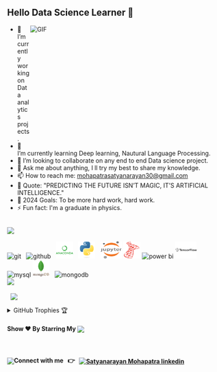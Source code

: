 ## Hello Data Science Learner 👋

<img align= "right" alt="GIF" width="450px" height="280px" src="https://github.com/satya18181/blob/main/Images/profile.gif">

- 🔭 I’m currently working on Data analytics projects.
- 🌱 I’m currently learning Deep learning, Nautural Language Processing.
- 👯 I’m looking to collaborate on any end to end Data science project.
- 💬 Ask me about anything, I ll try my best to share my knowledge.
- 📫 How to reach me: mohapatrasatyanarayan30@gmail.com
- 💭 Quote: "PREDICTING THE FUTURE ISN’T MAGIC, IT’S ARTIFICIAL INTELLIGENCE."
- 🥅 2024 Goals: To be more hard work, hard work.
- ⚡ Fun fact: I'm a graduate in physics.

<br>
<img height="30" src="https://img.shields.io/badge/Languages and  tools- 🧮-lightblue.svg?&style=for-the-badge&logo=satya &logoColor=blue" />
<p align="left"><img src="https://www.vectorlogo.zone/logos/git-scm/git-scm-icon.svg" alt="git" width="40" height="40"/> &nbsp;
<img alt="github"  src="https://img.icons8.com/ios-glyphs/240/000000/github.png"width="40" height="40"> &nbsp;
<img src="https://github.com/devicons/devicon/blob/master/icons/anaconda/anaconda-original-wordmark.svg" alt="vscode" width="40" height="40"/>&nbsp;&nbsp;
<img src="https://github.com/Kushal997-das/Kushal997-das/blob/master/Profile%20generator/python-original.svg" alt="python" width="40" height="40"/> &nbsp;
<img alt="jupyter"  src="https://github.com/devicons/devicon/blob/master/icons/jupyter/jupyter-original-wordmark.svg"width="50" height="40" /> 
<img src="https://github.com/devicons/devicon/blob/master/icons/microsoftsqlserver/microsoftsqlserver-plain.svg" alt="mssql" width="40" height="40"/> 
<img src="https://cdn.worldvectorlogo.com/logos/power-bi.svg" alt="power bi" width="40" height="40"/>
<img src="https://github.com/devicons/devicon/blob/master/icons/tensorflow/tensorflow-line-wordmark.svg" alt="Excel" width="50" height="40"/><br>
<img src="https://cdn.worldvectorlogo.com/logos/mysql-logo.svg" alt="mysql " width="40" height="40"/>    
<img src="https://github.com/devicons/devicon/blob/master/icons/mongodb/mongodb-original-wordmark.svg" alt="mongodb" width="40" height="40"/>&nbsp;&nbsp;  
<img src="https://cdnl.tblsft.com/sites/default/files/pages/tableau_cmyk_2015.png" alt="mongodb" width="40" height="70"/>&nbsp;&nbsp;  

<br>
<img height="30" src="https://img.shields.io/badge/Satya's GitHub Status- 🤓-lightgreen.svg?&style=for-the-badge&logo=satay&logoColor=blue" />
<p>
</p>
<p>&nbsp;
<img align="center" src="https://github-readme-streak-stats.herokuapp.com/?user=satya &theme=radical&custom_title=streak-stats&hide_border=true&layout=compact" />
<details align="left">
<summary>GitHub Trophies 🏆</summary>
<p align="left">
  <a href="https://github.com/satya18181/github-profile-trophy" target="_blank">
    <img src="https://github-profile-trophy.vercel.app/?username=satya &theme=gruvbox&layout=compact&title_color=00FF00"/>
  </a>
</p>
</details>
    
<h4 align="left">
Show ❤️ By Starring My <a href='https://github.com/satya18181?tab=repositories'>
<img align='center'  height="22" src="https://img.shields.io/badge/Repos!😊-lightpink.svg?&style=for-the-badge&logo=satya18181&logoColor=blue" />
</a></h4>
<br>

<h4 align="left">
    <img align="center" src="https://github.com/satya18181" height="30px">Connect with me &nbsp; 👉 &nbsp;  
        <a href="https://www.linkedin.com/in/satyanmohapatra/">
        <img align="center"src="https://cdn.jsdelivr.net/npm/simple-icons@v3/icons/linkedin.svg" alt="Satyanarayan Mohapatra linkedin" width="24px" />
    </a>
</h4> 

